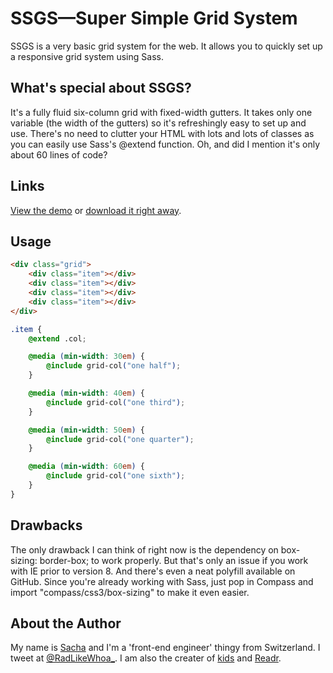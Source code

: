 # SSGS—Super Simple Grid System

SSGS is a very basic grid system for the web. It allows you to quickly set up a responsive grid system using Sass.

## What's special about SSGS?

It's a fully fluid six-column grid with fixed-width gutters. It takes only one variable (the width of the gutters) so it's refreshingly easy to set up and use. There's no need to clutter your HTML with lots and lots of classes as you can easily use Sass's @extend function. Oh, and did I mention it's only about 60 lines of code?

## Links

[View the demo](http://radlikewhoa.github.com/SSGS) or [download it right away](https://github.com/RadLikeWhoa/SSGS/zipball/master).

## Usage

```html
<div class="grid">
    <div class="item"></div>
    <div class="item"></div>
    <div class="item"></div>
    <div class="item"></div>
</div>
```

```css
.item {
    @extend .col;

    @media (min-width: 30em) {
        @include grid-col("one half");
    }

    @media (min-width: 40em) {
        @include grid-col("one third");
    }

    @media (min-width: 50em) {
        @include grid-col("one quarter");
    }

    @media (min-width: 60em) {
        @include grid-col("one sixth");
    }
}
```

## Drawbacks

The only drawback I can think of right now is the dependency on box-sizing: border-box; to work properly. But that's only an issue if you work with IE prior to version 8. And there's even a neat polyfill available on GitHub. Since you're already working with Sass, just pop in Compass and import "compass/css3/box-sizing" to make it even easier.

## About the Author

My name is [Sacha](http://sachaschmid.ch) and I'm a 'front-end engineer' thingy from Switzerland. I tweet at [@RadLikeWhoa_](http://twitter.com/RadLikeWhoa_). I am also the creater of [kids](http://codepen.io/RadLikeWhoa/full/cAJEo) and [Readr](http://readrtheme.tumblr.com).